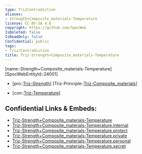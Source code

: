 ```yaml
---
type: TrizContradiction
aliases:
- Strength+Composite_materials-Temperature
license: CC BY-SA 4.0
copyright: https://github.com/SpocWeb
IsDeleted: false
IsReadOnly: false
Confidential: public
tags: 
- Triz/Contradiction
title: Triz-Strength+Composite_materials-Temperature
---
```

[name::Strength+Composite_materials-Temperature]
[SpocWebEntityId::24001]
+ [pro::[Triz-Strength](tech/Triz/Parameter/Triz-Strength.md)]
[Triz-Principle::[Triz-Composite_materials](tech/Triz/Principle/Triz-Composite_materials.md)]
- [con::[Triz-Temperature](tech/Triz/Parameter/Triz-Temperature.md)]



## Confidential Links & Embeds: 
- [Triz-Strength+Composite_materials-Temperature](../../../../_public/tech/Triz/Contradict/Triz-Strength+Composite_materials-Temperature.md) 
- [Triz-Strength+Composite_materials-Temperature.internal](../../../../_internal/tech/Triz/Contradict/Triz-Strength+Composite_materials-Temperature.internal.md) 
- [Triz-Strength+Composite_materials-Temperature.protect](../../../../_protect/tech/Triz/Contradict/Triz-Strength+Composite_materials-Temperature.protect.md) 
- [Triz-Strength+Composite_materials-Temperature.private](../../../../_private/tech/Triz/Contradict/Triz-Strength+Composite_materials-Temperature.private.md) 
- [Triz-Strength+Composite_materials-Temperature.personal](../../../../_personal/tech/Triz/Contradict/Triz-Strength+Composite_materials-Temperature.personal.md) 
- [Triz-Strength+Composite_materials-Temperature.secret](../../../../_secret/tech/Triz/Contradict/Triz-Strength+Composite_materials-Temperature.secret.md) 
